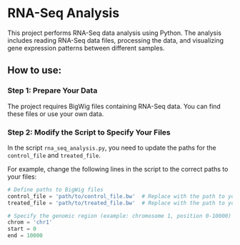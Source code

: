 # RNA-Seq Analysis

This project performs RNA-Seq data analysis using Python. The analysis includes reading RNA-Seq data files, processing the data, and visualizing gene expression patterns between different samples.

## How to use:

### Step 1: Prepare Your Data
The project requires BigWig files containing RNA-Seq data. You can find these files or use your own data.

### Step 2: Modify the Script to Specify Your Files
In the script `rna_seq_analysis.py`, you need to update the paths for the `control_file` and `treated_file`.

For example, change the following lines in the script to the correct paths to your files:

```python
# Define paths to BigWig files
control_file = 'path/to/control_file.bw'  # Replace with the path to your control file
treated_file = 'path/to/treated_file.bw'  # Replace with the path to your treated file

# Specify the genomic region (example: chromosome 1, position 0-10000)
chrom = 'chr1'
start = 0
end = 10000
